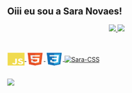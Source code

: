 ## Oiii eu sou a Sara Novaes!
<div align="center">
 <a href="https://github.com/saranovaes">
  <img height="180em" src="https://github-readme-stats.vercel.app/api?username=saranovaes&show_icons=true&theme=dracula&include_all_commits=true&count_private=true"/>
  <img height="180em" src="https://github-readme-stats.vercel.app/api/top-langs/?username=saranovaes&layout=compact&langs_count=7&theme=dracula"/>
</div>
  
  ##
  
<div style="display: inline_block"><br>
  <img align="center" alt="Sara-Js" height="30" width="40" src="https://raw.githubusercontent.com/devicons/devicon/master/icons/javascript/javascript-plain.svg">
  <img align="center" alt="Sara-HTML" height="30" width="40" src="https://raw.githubusercontent.com/devicons/devicon/master/icons/html5/html5-original.svg">
  <img align="center" alt="Sara-CSS" height="30" width="40" src="https://raw.githubusercontent.com/devicons/devicon/master/icons/css3/css3-original.svg">
  <img align="center" alt="Sara-CSS" height="60" width="40" src="https://cdn.jsdelivr.net/gh/devicons/devicon@latest/icons/java/java-original.svg">
          
</div>
  
  ##
  <div>
  <a href="https://www.linkedin.com/in/sara-novaes-dev-front" target="_blank"><img src="https://img.shields.io/badge/-LinkedIn-%230077B5?style=for-the-badge&logo=linkedin&logoColor=white" target="_blank"></a> 

 
